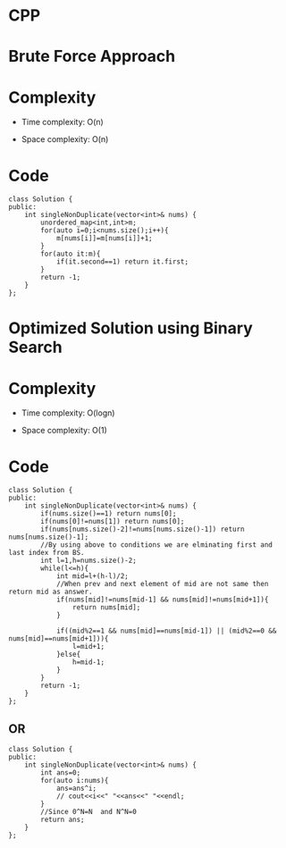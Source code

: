 # CPP
<!-- Describe your first thoughts on how to solve this problem. -->

# Brute Force Approach
# Complexity
- Time complexity: O(n)
<!-- Add your time complexity here, e.g. $$O(n)$$ -->

- Space complexity: O(n)
<!-- Add your space complexity here, e.g. $$O(n)$$ -->

# Code
```
class Solution {
public:
    int singleNonDuplicate(vector<int>& nums) {
        unordered_map<int,int>m;
        for(auto i=0;i<nums.size();i++){
            m[nums[i]]=m[nums[i]]+1;
        }
        for(auto it:m){
            if(it.second==1) return it.first;
        }
        return -1;
    }
};

```


# Optimized Solution using Binary Search
# Complexity
- Time complexity: O(logn)
<!-- Add your time complexity here, e.g. $$O(n)$$ -->

- Space complexity: O(1)
<!-- Add your space complexity here, e.g. $$O(n)$$ -->

# Code
```
class Solution {
public:
    int singleNonDuplicate(vector<int>& nums) {
        if(nums.size()==1) return nums[0];
        if(nums[0]!=nums[1]) return nums[0];
        if(nums[nums.size()-2]!=nums[nums.size()-1]) return nums[nums.size()-1];
        //By using above to conditions we are elminating first and last index from BS.
        int l=1,h=nums.size()-2;
        while(l<=h){
            int mid=l+(h-l)/2;
            //When prev and next element of mid are not same then return mid as answer.
            if(nums[mid]!=nums[mid-1] && nums[mid]!=nums[mid+1]){
                return nums[mid];
            }

            if((mid%2==1 && nums[mid]==nums[mid-1]) || (mid%2==0 && nums[mid]==nums[mid+1])){
                l=mid+1;
            }else{
                h=mid-1;
            }
        }
        return -1;
    }
};
```
## OR
```
class Solution {
public:
    int singleNonDuplicate(vector<int>& nums) {
        int ans=0;
        for(auto i:nums){
            ans=ans^i;
            // cout<<i<<" "<<ans<<" "<<endl;
        }
        //Since 0^N=N  and N^N=0
        return ans;
    }
};
```








